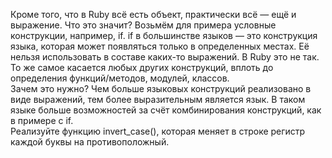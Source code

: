 Кроме того, что в Ruby всё есть объект, практически всё — ещё и выражение. Что это значит? Возьмём для примера условные конструкции, например, if. if в большинстве языков — это конструкция языка, которая может появляться только в определенных местах. Её нельзя использовать в составе каких-то выражений. В Ruby это не так.<br>
То же самое касается любых других конструкций, вплоть до определения функций/методов, модулей, классов.<br>
Зачем это нужно? Чем больше языковых конструкций реализовано в виде выражений, тем более выразительным является язык. В таком языке больше возможностей за счёт комбинирования конструкций, как в примере с if.<br>
Реализуйте функцию invert_case(), которая меняет в строке регистр каждой буквы на противоположный.
